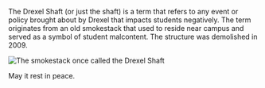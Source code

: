 
The Drexel Shaft (or just the shaft) is a term that refers to any event or policy brought about by Drexel that impacts students negatively. The term originates from an old smokestack that used to reside near campus and served as a symbol of student malcontent. The structure was demolished in 2009.

![The smokestack once called the Drexel Shaft](https://i.ytimg.com/vi/GzKJCVJHcbk/maxresdefault.jpg)

May it rest in peace.